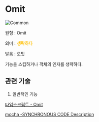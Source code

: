 <d-title>

# Omit

</d-title>

<d-label>

<d-inner>

![Common](../2TAT1C/Label_Common.png)

</d-inner>

</d-label>

<d-origin>

원형 : Omit

</d-origin>

<d-mean>

의미 : <span style="color:#FFBF00; font-weight:bold;">생략하다</span>

</d-mean>

<d-pronunciation>

발음 : 오밋

</d-pronunciation>

<d-content>

기능을 스킵하거나 객체의 인자를 생략하다.

</d-content>

<d-relation>

## 관련 기술

<d-inner>

1. 일반적인 기능

</d-inner>

[타입스크립트 - Omit](https://www.typescriptlang.org/docs/handbook/utility-types.html#omittk)

[mocha -SYNCHRONOUS CODE Description](https://mochajs.org/#synchronous-code)

</d-relation>
